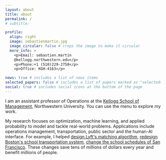 ```yaml
---
layout: about
title: about
permalink: /
# subtitle: 

profile:
  align: right
  image: sebastienmartin.jpg
  image_circular: false # crops the image to make it circular
  more_info: >
    <p>Email: sebastien.martin
    @kellogg.northwestern.edu</p>
    <p>Phone:+1 (510)229-2758</p>
    <p>Office: KGH-4163</p>

news: true # includes a list of news items
selected_papers: false # includes a list of papers marked as "selected={true}"
social: true # includes social icons at the bottom of the page
---
```


I am an assistant professor of Operations at the [Kellogg School of Management](https://www.kellogg.northwestern.edu/), Northwestern University. You can use the menu to explore my work. 

My research focuses on optimization, machine learning, and applied probability to model and tackle real-world problems. Applications include operations management, transportation, public sector and the human-AI interface. For example, I helped [design Lyft's matching algorithm](https://www.youtube.com/watch?v=AUEvoqR3D3M), [redesign Boston's school transportation system](http://online.wsj.com/public/resources/documents/print/WSJ_-A002-20170812.pdf), [change the school schedules of San Francisco](https://papers.ssrn.com/sol3/papers.cfm?abstract_id=4324076). These changes save tens of millions of dollars every year and benefit millions of people.